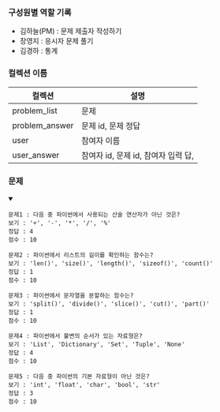### 구성원별 역할 기록
- 김하늘(PM) : 문제 제출자 작성하기
- 장영지 : 응시자 문제 풀기
- 김경하 : 통계

### 컬렉션 이름
|컬렉션|설명|
|--|--|
|problem_list|문제|
|problem_answer|문제 id, 문제 정답|
|user|참여자 이름|
|user_answer|참여자 id, 문제 id, 참여자 입력 답, |


### 문제
<details open> 
  <summary></summary>

```
문제1 : 다음 중 파이썬에서 사용되는 산술 연산자가 아닌 것은?
보기 : '+', '-', '*', '/', '%'
정답 : 4
점수 : 10

문제2 : 파이썬에서 리스트의 길이를 확인하는 함수는?
보기 : 'len()', 'size()', 'length()', 'sizeof()', 'count()'
정답 : 1
점수 : 10

문제3 : 파이썬에서 문자열을 분할하는 함수는?
보기 : 'split()', 'divide()', 'slice()', 'cut()', 'part()'
정답 : 1
점수 : 10

문제4 : 파이썬에서 불변의 순서가 있는 자료형은?
보기 : 'List', 'Dictionary', 'Set', 'Tuple', 'None'
정답 : 4
점수 : 10

문제5 : 다음 중 파이썬의 기본 자료형이 아닌 것은?
보기 : 'int', 'float', 'char', 'bool', 'str'
정답 : 3
점수 : 10
```
</details> 